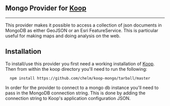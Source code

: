 ## Mongo Provider for [Koop](https://github.com/Esri/koop)
-----------

This provider makes it possible to access a collection of json documents in MongoDB as either GeoJSON or an Esri FeatureService. This is particular useful for making maps and doing analysis on the web.

## Installation

To install/use this provider you first need a working installation of [Koop](https://github.com/Esri/koop). Then from within the koop directory you'll need to run the following:

  ```
    npm install https://github.com/chelm/koop-mongo/tarball/master
  ```

In order for the provider to connect to a mongo db instance you'll need to pass in the MongoDB connection string. This is done by adding the connection string to Koop's application configuration JSON. 

